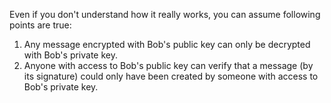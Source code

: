 Even if you don't understand how it really works, you can assume following points are true:

1. Any message encrypted with Bob's public key can only be decrypted with Bob's private key.
2. Anyone with access to Bob's public key can verify that a message (by its signature) could only have been created by someone with access to Bob's private key. 